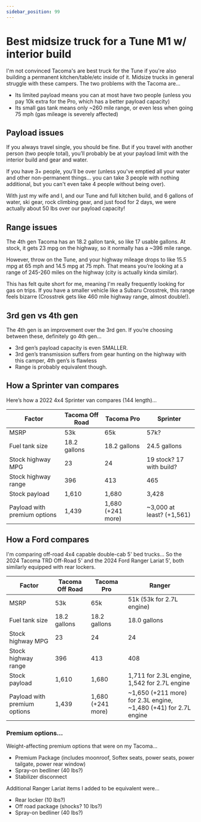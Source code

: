 ```yaml
---
sidebar_position: 99
---
```


# Best midsize truck for a Tune M1 w/ interior build

I'm not convinced Tacoma's are best truck for the Tune if you're also building a permanent kitchen/table/etc inside of it. Midsize trucks in general struggle with these campers. The two problems with the Tacoma are...

- Its limited payload means you can at most have two people (unless you pay 10k extra for the Pro, which has a better payload capacity)
- Its small gas tank means only ~260 mile range, or even less when going 75 mph (gas mileage is severely affected)

## Payload issues

If you always travel single, you should be fine. But if you travel with another person (two people total), you’ll probably be at your payload limit with the interior build and gear and water.

If you have 3+ people, you’ll be over (unless you've emptied all your water and other non-permanent things... you can take 3 people with nothing additional, but you can't even take 4 people without being over).

With just my wife and I, and our Tune and full kitchen build, and 6 gallons of water, ski gear, rock climbing gear, and just food for 2 days, we were actually about 50 lbs over our payload capacity! 

## Range issues

The 4th gen Tacoma has an 18.2 gallon tank, so like 17 usable gallons. At stock, it gets 23 mpg on the highway, so it normally has a ~396 mile range.

However, throw on the Tune, and your highway mileage drops to like 15.5 mpg at 65 mph and 14.5 mpg at 75 mph. That means you’re looking at a range of 245-260 miles on the highway (city is actually kinda similar).

This has felt quite short for me, meaning I'm really frequently looking for gas on trips. If you have a smaller vehicle like a Subaru Crosstrek, this range feels bizarre (Crosstrek gets like 460 mile highway range, almost double!).

## 3rd gen vs 4th gen

The 4th gen is an improvement over the 3rd gen. If you’re choosing between these, definitely go 4th gen…

- 3rd gen’s payload capacity is even SMALLER.
- 3rd gen’s transmission suffers from gear hunting on the highway with this camper, 4th gen’s is flawless
- Range is probably equivalent though.

## How a Sprinter van compares

Here’s how a 2022 4x4 Sprinter van compares (144 length)…

Factor | Tacoma Off Road | Tacoma Pro | Sprinter
--|--|--|--
MSRP | 53k | 65k | 57k?
Fuel tank size | 18.2 gallons | 18.2 gallons | 24.5 gallons
Stock highway MPG | 23 | 24 | 19 stock? 17 with build?
Stock highway range | 396 | 413 | 465
Stock payload | 1,610 | 1,680 | 3,428
Payload with premium options | 1,439 | 1,680 (+241 more) | ~3,000 at least? (+1,561)

## How a Ford compares

I'm comparing off-road 4x4 capable double-cab 5' bed trucks... So the 2024 Tacoma TRD Off-Road 5' and the 2024 Ford Ranger Lariat 5', both similarly equipped with rear lockers.

Factor | Tacoma Off Road | Tacoma Pro | Ranger
--|--|--|--
MSRP | 53k | 65k | 51k (53k for 2.7L engine)
Fuel tank size | 18.2 gallons | 18.2 gallons | 18.0 gallons
Stock highway MPG | 23 | 24 | 24
Stock highway range | 396 | 413 | 408
Stock payload | 1,610 | 1,680 | 1,711 for 2.3L engine, 1,542 for 2.7L engine
Payload with premium options | 1,439 | 1,680 (+241 more) | ~1,650 (+211 more) for 2.3L engine, ~1,480 (+41) for 2.7L engine

### Premium options...

Weight-affecting premium options that were on my Tacoma...

* Premium Package (includes moonroof, Softex seats, power seats, power tailgate, power rear window)
* Spray-on bedliner (40 lbs?)
* Stabilizer disconnect

Additional Ranger Lariat items I added to be equivalent were...

* Rear locker (10 lbs?)
* Off road package (shocks? 10 lbs?)
* Spray-on bedliner (40 lbs?)
